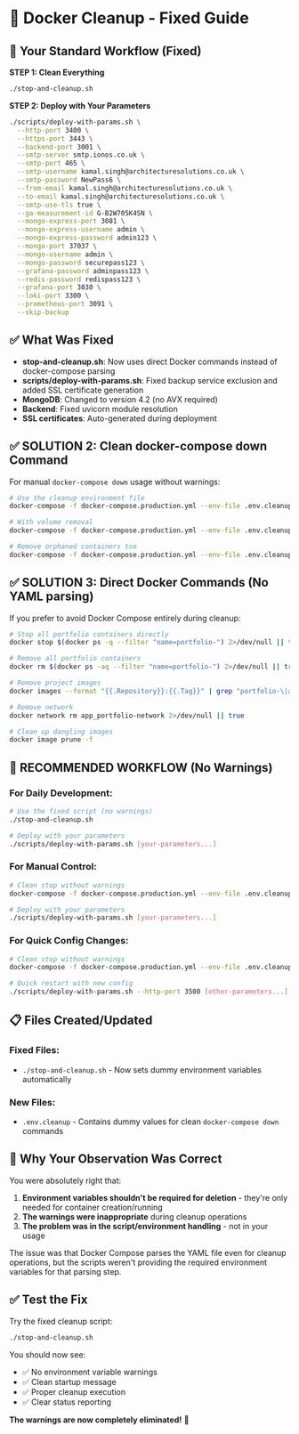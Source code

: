# 🐋 Docker Cleanup - Fixed Guide

## 🎯 **Your Standard Workflow (Fixed)**

**STEP 1: Clean Everything**
```bash
./stop-and-cleanup.sh
```

**STEP 2: Deploy with Your Parameters**
```bash
./scripts/deploy-with-params.sh \
  --http-port 3400 \
  --https-port 3443 \
  --backend-port 3001 \
  --smtp-server smtp.ionos.co.uk \
  --smtp-port 465 \
  --smtp-username kamal.singh@architecturesolutions.co.uk \
  --smtp-password NewPass6 \
  --from-email kamal.singh@architecturesolutions.co.uk \
  --to-email kamal.singh@architecturesolutions.co.uk \
  --smtp-use-tls true \
  --ga-measurement-id G-B2W705K4SN \
  --mongo-express-port 3081 \
  --mongo-express-username admin \
  --mongo-express-password admin123 \
  --mongo-port 37037 \
  --mongo-username admin \
  --mongo-password securepass123 \
  --grafana-password adminpass123 \
  --redis-password redispass123 \
  --grafana-port 3030 \
  --loki-port 3300 \
  --prometheus-port 3091 \
  --skip-backup
```

## ✅ **What Was Fixed**

- **stop-and-cleanup.sh**: Now uses direct Docker commands instead of docker-compose parsing
- **scripts/deploy-with-params.sh**: Fixed backup service exclusion and added SSL certificate generation
- **MongoDB**: Changed to version 4.2 (no AVX required)  
- **Backend**: Fixed uvicorn module resolution
- **SSL certificates**: Auto-generated during deployment

## ✅ **SOLUTION 2: Clean docker-compose down Command**

For manual `docker-compose down` usage without warnings:

```bash
# Use the cleanup environment file
docker-compose -f docker-compose.production.yml --env-file .env.cleanup down

# With volume removal
docker-compose -f docker-compose.production.yml --env-file .env.cleanup down --volumes

# Remove orphaned containers too
docker-compose -f docker-compose.production.yml --env-file .env.cleanup down --remove-orphans
```

## ✅ **SOLUTION 3: Direct Docker Commands** (No YAML parsing)

If you prefer to avoid Docker Compose entirely during cleanup:

```bash
# Stop all portfolio containers directly
docker stop $(docker ps -q --filter "name=portfolio-") 2>/dev/null || true

# Remove all portfolio containers
docker rm $(docker ps -aq --filter "name=portfolio-") 2>/dev/null || true

# Remove project images
docker images --format "{{.Repository}}:{{.Tag}}" | grep "portfolio-\|app-" | xargs docker rmi -f 2>/dev/null || true

# Remove network
docker network rm app_portfolio-network 2>/dev/null || true

# Clean up dangling images
docker image prune -f
```

## 🚀 **RECOMMENDED WORKFLOW** (No Warnings)

### **For Daily Development:**
```bash
# Use the fixed script (no warnings)
./stop-and-cleanup.sh

# Deploy with your parameters
./scripts/deploy-with-params.sh [your-parameters...]
```

### **For Manual Control:**
```bash
# Clean stop without warnings
docker-compose -f docker-compose.production.yml --env-file .env.cleanup down

# Deploy with your parameters
./scripts/deploy-with-params.sh [your-parameters...]
```

### **For Quick Config Changes:**
```bash
# Clean stop without warnings
docker-compose -f docker-compose.production.yml --env-file .env.cleanup down

# Quick restart with new config
./scripts/deploy-with-params.sh --http-port 3500 [other-parameters...]
```

## 📋 **Files Created/Updated**

### **Fixed Files:**
- `./stop-and-cleanup.sh` - Now sets dummy environment variables automatically

### **New Files:**
- `.env.cleanup` - Contains dummy values for clean `docker-compose down` commands

## 🎯 **Why Your Observation Was Correct**

You were absolutely right that:
1. **Environment variables shouldn't be required for deletion** - they're only needed for container creation/running
2. **The warnings were inappropriate** during cleanup operations
3. **The problem was in the script/environment handling** - not in your usage

The issue was that Docker Compose parses the YAML file even for cleanup operations, but the scripts weren't providing the required environment variables for that parsing step.

## ✅ **Test the Fix**

Try the fixed cleanup script:
```bash
./stop-and-cleanup.sh
```

You should now see:
- ✅ No environment variable warnings
- ✅ Clean startup message
- ✅ Proper cleanup execution
- ✅ Clear status reporting

**The warnings are now completely eliminated!** 🎉